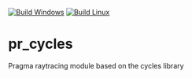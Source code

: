 [![Build Windows](https://github.com/Silverlan/pr_cycles/actions/workflows/build-windows-ci.yml/badge.svg)](https://github.com/Silverlan/pr_cycles/actions/workflows/build-windows-ci.yml) [![Build Linux](https://github.com/Silverlan/pr_cycles/actions/workflows/build-linux-ci.yml/badge.svg)](https://github.com/Silverlan/pr_cycles/actions/workflows/build-linux-ci.yml)

# pr_cycles
Pragma raytracing module based on the cycles library
